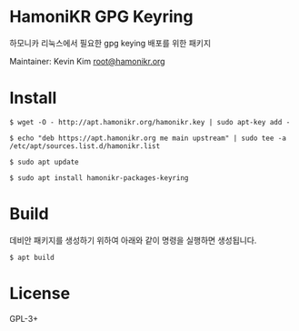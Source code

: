 # HamoniKR GPG Keyring

하모니카 리눅스에서 필요한 gpg keying 배포를 위한 패키지

Maintainer: Kevin Kim <root@hamonikr.org>

# Install

```
$ wget -O - http://apt.hamonikr.org/hamonikr.key | sudo apt-key add -

$ echo "deb https://apt.hamonikr.org me main upstream" | sudo tee -a /etc/apt/sources.list.d/hamonikr.list

$ sudo apt update

$ sudo apt install hamonikr-packages-keyring
```

# Build

데비안 패키지를 생성하기 위하여 아래와 같이 명령을 실행하면 생성됩니다.

```
$ apt build
```

# License

GPL-3+
